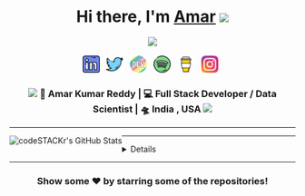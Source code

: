<div align="center">
   <h1>Hi there, I'm <a href="#">Amar</a> <img src="https://media.giphy.com/media/hvRJCLFzcasrR4ia7z/giphy.gif" width="25px"> </h1>
   
   
   <img src="https://pronoun.cyou/x/y?subject=He&object=Him&height=20"> 
   
   
</div>

<p align='center'>
   <a href="https://www.linkedin.com/in/amarkumarreddy/"><img height="30" src="https://github.com/Amarify/Amarify/blob/main/images/linkedin.png"></a>&nbsp;&nbsp;
   <a href="#"><img height="30" src="https://github.com/Amarify/Amarify/blob/main/images/twitter.png"></a>&nbsp;&nbsp;
   <a href="#"><img height="30" src="https://github.com/Amarify/Amarify/blob/main/images/devto.png"></a>&nbsp;&nbsp;
   <a href="#"><img height="30" src="https://github.com/Amarify/Amarify/blob/main/images/spotify.png"></a>&nbsp;&nbsp;
   <a href="#"><img height="30" src="https://github.com/Amarify/Amarify/blob/main/images/coffee.jpg"></a>&nbsp;&nbsp;
 <!--  <a href="#"><img height="30" src="https://github.com/Amarify/Amarify/blob/main/images/hackerrank.png"></a>&nbsp;&nbsp; -->
   <a href="#"><img height="30" src="https://github.com/Amarify/Amarify/blob/main/images/instagram.svg"></a>&nbsp;&nbsp;
 </p>


<div align="center">
<h3><img src="https://media.giphy.com/media/WUlplcMpOCEmTGBtBW/giphy.gif" width="30"> 🙎 Amar Kumar Reddy | 💻 Full Stack Developer / Data Scientist | 🛸 India , USA <img src="https://media.giphy.com/media/WUlplcMpOCEmTGBtBW/giphy.gif" width="30"></h3>
</div>


---
  
<img align="left" alt="codeSTACKr's GitHub Stats" src="https://github-readme-stats.codestackr.vercel.app/api?username=Amarify&show_icons=true&hide_border=true" />

---

<details>	
  <br />
  <b>⚙️ Things I use to get stuff done</b>
  	<ul>
  	    <li><b>OS:</b> Ubuntu 20.04</li>
	    <li><b>Laptop: </b> HP Elitebook (i5)</li>
  	    <li><b>Browser: </b> Firefox Developer Edition</li>
	    <li><b>Code Editor:</b> VSCode - The best editor out there</li>
	    <li><b>To Stay Updated:</b> Dev.to, Medium and Twitter</li>
	    <br />
	⚛️ Checkout My VSCode Configrations <a href="#">Here</a>.
	</ul>	
</details>

---

<div align="center">

### Show some ❤️ by starring some of the repositories!

</div>
